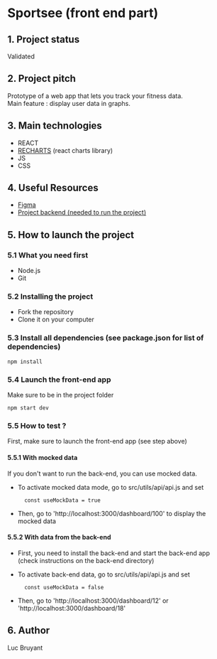 # Sportsee (front end part)

## 1. Project status
Validated

## 2. Project pitch
Prototype of a web app that lets you track your fitness data.  
Main feature : display user data in graphs. 

## 3. Main technologies
- REACT    
- [RECHARTS](https://recharts.org/en-US/) (react charts library)  
- JS  
- CSS  

## 4. Useful Resources
- [Figma](https://www.figma.com/file/BMomGVZqLZb811mDMShpLu/UI-design-Sportify-FR?t=DHOqyie0gq1Vml4W-0)  
- [Project backend (needed to run the project)](https://github.com/l-bruyant/sportsee-back)

## 5. How to launch the project 

### 5.1 What you need first 
- Node.js
- Git 

### 5.2 Installing the project 
- Fork the repository
- Clone it on your computer
### 5.3 Install all dependencies (see package.json for list of dependencies)  
    npm install 

### 5.4 Launch the front-end app
Make sure to be in the project folder  

    npm start dev

### 5.5 How to test ? 
First, make sure to launch the front-end app (see step above)  

#### 5.5.1 With mocked data
If you don't want to run the back-end, you can use mocked data.  
- To activate mocked data mode, go to src/utils/api/api.js and set  
  
        const useMockData = true  
- Then, go to 'http://localhost:3000/dashboard/100' to display the mocked data  

#### 5.5.2 With data from the back-end
- First, you need to install the back-end and start the back-end app (check instructions on the back-end directory)
- To activate back-end data, go to src/utils/api/api.js and set  
  
        const useMockData = false    
- Then, go to 'http://localhost:3000/dashboard/12' or 'http://localhost:3000/dashboard/18'

## 6. Author
Luc Bruyant
